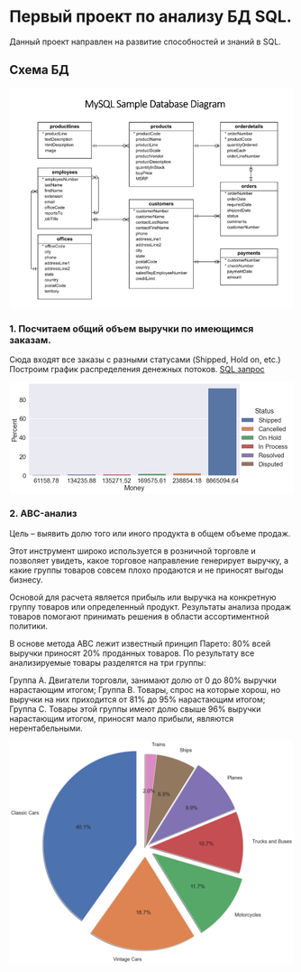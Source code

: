# Первый проект по анализу БД SQL.
Данный проект направлен на развитие способностей и знаний в SQL.

## Схема БД 

![Image alt](https://github.com/dessqa/sql_analysis/raw/main/illustration.png)

### 1. Посчитаем общий объем выручки по имеющимся заказам.
Сюда входят все заказы с разными статусами (Shipped, Hold on, etc.)
Построим график распределения денежных потоков. [SQL запрос](https://github.com/dessqa/sql_analysis/blob/main/volume_of_sales/sql_analysis_total_sales.sql)


![Image alt](https://github.com/dessqa/sql_analysis/blob/volume-of-sales/volume_of_sales/volume_of_sales.png)

### 2. ABC-анализ
Цель – выявить долю того или иного продукта в общем объеме продаж.

Этот инструмент широко используется в розничной торговле и позволяет увидеть, какое торговое направление генерирует выручку, а какие группы товаров совсем плохо продаются и не приносят выгоды бизнесу.

Основой для расчета является прибыль или выручка на конкретную группу товаров или определенный продукт. Результаты анализа продаж товаров помогают принимать решения в области ассортиментной политики.

В основе метода АВС лежит известный принцип Парето: 80% всей выручки приносят 20% проданных товаров. По результату все анализируемые товары разделятся на три группы:

Группа А. Двигатели торговли, занимают долю от 0 до 80% выручки нарастающим итогом;
Группа В. Товары, спрос на которые хорош, но выручки на них приходится от 81% до 95% нарастающим итогом;
Группа С. Товары этой группы имеют долю свыше 96% выручки нарастающим итогом, приносят мало прибыли, являются нерентабельными.

![Image alt](https://github.com/dessqa/sql_analysis/blob/main/abc-analysis/abc-analysis.png)

